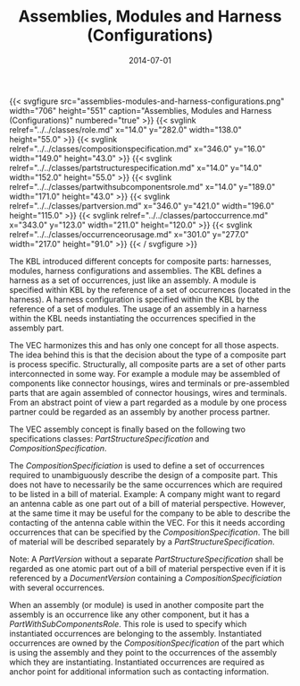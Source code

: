 ﻿---
title: Assemblies, Modules and Harness (Configurations)
toc: false
type: specs
layout: diagram
date: "2014-07-01"
draft: false
specification: VEC
version: 1.1.1
documentType: "Recommendation"
elementType: Diagram
classes:
  - Role
  - CompositionSpecification
  - PartStructureSpecification
  - PartWithSubComponentsRole
  - PartVersion
  - PartOccurrence
  - OccurrenceOrUsage
menu:
  VEC-1.1.1:    
    parent: complex-part-descriptions
    identifier: complex-part-descriptions/assemblies-modules-and-harness-configurations
    weight: 1007001 

# Prev/next pager order (if `docs_section_pager` enabled in `params.toml`)
weight: 1007001
---
{{< svgfigure src="assemblies-modules-and-harness-configurations.png" width="706" height="551" caption="Assemblies, Modules and Harness (Configurations)" numbered="true" >}}
  {{< svglink relref="../../classes/role.md" x="14.0" y="282.0" width="138.0" height="55.0" >}}
  {{< svglink relref="../../classes/compositionspecification.md" x="346.0" y="16.0" width="149.0" height="43.0" >}}
  {{< svglink relref="../../classes/partstructurespecification.md" x="14.0" y="14.0" width="152.0" height="55.0" >}}
  {{< svglink relref="../../classes/partwithsubcomponentsrole.md" x="14.0" y="189.0" width="171.0" height="43.0" >}}
  {{< svglink relref="../../classes/partversion.md" x="346.0" y="421.0" width="196.0" height="115.0" >}}
  {{< svglink relref="../../classes/partoccurrence.md" x="343.0" y="123.0" width="211.0" height="120.0" >}}
  {{< svglink relref="../../classes/occurrenceorusage.md" x="301.0" y="277.0" width="217.0" height="91.0" >}}
{{< / svgfigure >}}
<p> The KBL introduced different concepts for composite parts: harnesses, modules, harness configurations and assemblies. The KBL defines a harness as a set of occurrences, just like an assembly. A module is specified within KBL by the reference of a set of occurrences (located in the harness). A harness configuration is specified within the KBL by the reference of a set of modules. The usage of an assembly in a harness within the KBL needs instantiating the occurrences specified in the assembly part.     </p>      <p> The VEC harmonizes this and has only one concept for all those aspects. The idea behind this is that the decision about the type of a composite part is process specific. Structurally, all composite parts are a set of other parts interconnected in some way. For example a module may be assembled of components like connector housings, wires and terminals or pre-assembled parts that are again assembled of connector housings, wires and terminals. From an abstract point of view a part regarded as a module by one process partner could be regarded as an assembly by another process partner.     </p>      <p> The VEC assembly concept is finally based on the following two specifications classes: <i>PartStructureSpecification</i> and <i>CompositionSpecification</i>.     </p>      <p> The <i>CompositionSpecificiation</i> is used to define a set of occurrences required to unambiguously describe the design of a composite part. This does not have to necessarily be the same occurrences which are required to be listed in a bill of material. Example: A company might want to regard an antenna cable as one part out of a bill of material perspective. However, at the same time it may be useful for the company to be able to describe the contacting of the antenna cable within the VEC. For this it needs according occurrences that can be specified by the <i>CompositionSpecification</i>. The bill of material will be described separately by a <i>PartStructureSpecification</i>.     </p>      <p> Note: A <i>PartVersion</i> without a separate <i>PartStructureSpecification</i> shall be regarded as one atomic part out of a bill of material perspective even if it is referenced by a <i>DocumentVersion</i> containing a<i> CompositionSpecificiation</i> with several occurrences.     </p>      <p> When an assembly (or module) is used in another composite part the assembly is an occurrence like any other component, but it has a <i>PartWithSubComponentsRole</i>. This role is used to specify which instantiated occurrences are belonging to the assembly. Instantiated occurrences are owned by the <i>CompositionSpecification</i> of the part which is using the assembly and they point to the occurrences of the assembly which they are instantiating. Instantiated occurrences are required as anchor point for additional information such as contacting information.      </p>